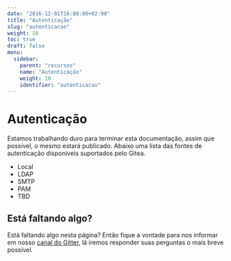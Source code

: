 ```yaml
---
date: "2016-12-01T16:00:00+02:00"
title: "Autenticação"
slug: "autenticacao"
weight: 10
toc: true
draft: false
menu:
  sidebar:
    parent: "recursos"
    name: "Autenticação"
    weight: 10
    identifier: "autenticacao"
---
```


# Autenticação

Estamos trabalhando duro para terminar esta documentação, assim que possível, o mesmo estará publicado. Abaixo uma lista das fontes de autenticação disponíveis suportados pelo Gitea.

* Local
* LDAP
* SMTP
* PAM
* TBD

## Está faltando algo?

Está faltando algo nesta página? Então fique a vontade para nos informar em nosso [canal do Gitter](https://gitter.im/go-gitea/gitea/), lá iremos responder suas perguntas o mais breve possível.
